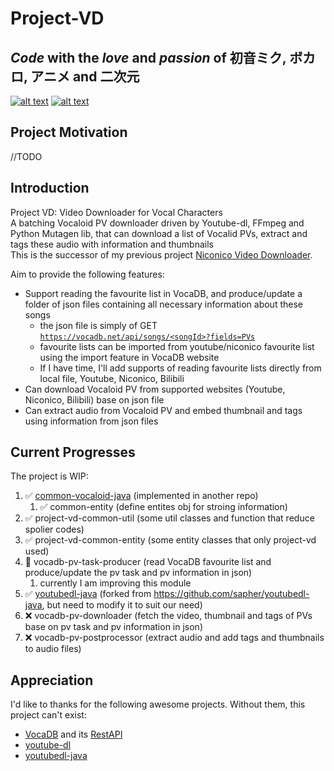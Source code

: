 # Project-VD

## *Code* with the _love_ and _passion_ of **初音ミク**, **ボカロ**, **アニメ** and **二次元**

[![alt text](https://i.imgur.com/yi3yLkX.png)](https://ec.crypton.co.jp/pages/prod/vocaloid/mikuv4x "初音ミクv4x")
[![alt text](https://upload.wikimedia.org/wikipedia/de/c/ce/NicoNicoDouga-Logo-Vector.svg)](https://www.nicovideo.jp/  "ニコニコ動画")

## Project Motivation

//TODO

## Introduction

Project VD: Video Downloader for Vocal Characters  
A batching Vocaloid PV downloader driven by Youtube-dl, FFmpeg and Python Mutagen lib, that can download a list of Vocalid PVs, extract and tags these audio with information and thumbnails  
This is the successor of my previous project [Niconico Video Downloader](https://github.com/CXwudi/Niconico-Video-Downloader).

Aim to provide the following features:

* Support reading the favourite list in VocaDB, and produce/update a folder of json files containing all necessary information about these songs
  * the json file is simply of GET [`https://vocadb.net/api/songs/<songId>?fields=PVs`](https://vocadb.net/swagger/ui/index#!/SongApi/SongApi_GetById)
  * favourite lists can be imported from youtube/niconico favourite list using the import feature in VocaDB website
  * If I have time, I'll add supports of reading favourite lists directly from local file, Youtube, Niconico, Bilibili
* Can download Vocaloid PV from supported websites (Youtube, Niconico, Bilibili) base on json file
* Can extract audio from Vocaloid PV and embed thumbnail and tags using information from json files

## Current Progresses

The project is WIP:

1. ✅ [common-vocaloid-java](https://github.com/CXwudi/common-vocaloid-java) (implemented in another repo)
   1. ✅ common-entity (define entites obj for stroing information)
2. ✅ project-vd-common-util (some util classes and function that reduce spolier codes)
3. ✅ project-vd-common-entity (some entity classes that only project-vd used)
4. 🔄 vocadb-pv-task-producer (read VocaDB favourite list and produce/update the pv task and pv information in json)
   1. currently I am improving this module
5. ✅ [youtubedl-java](https://github.com/CXwudi/youtubedl-java) (forked from <https://github.com/sapher/youtubedl-java>, but need to modify it to suit our need)
6. ❌ vocadb-pv-downloader (fetch the video, thumbnail and tags of PVs base on pv task and pv information in json)
7. ❌ vocadb-pv-postprocessor (extract audio and add tags and thumbnails to audio files)

## Appreciation

I'd like to thanks for the following awesome projects.
Without them, this project can't exist:

* [VocaDB](https://github.com/VocaDB/vocadb) and its [RestAPI](https://vocadb.net/swagger/ui/index#/)
* [youtube-dl](https://github.com/ytdl-org/youtube-dl)
* [youtubedl-java](https://github.com/sapher/youtubedl-java)
